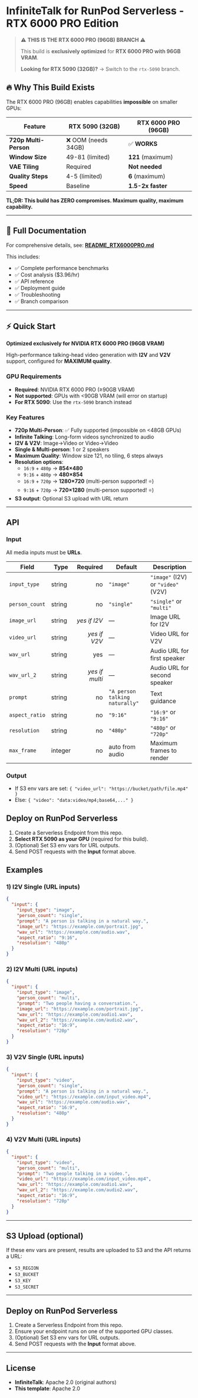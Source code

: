 # InfiniteTalk for RunPod Serverless - RTX 6000 PRO Edition

> ⚠️ **THIS IS THE RTX 6000 PRO (96GB) BRANCH** ⚠️
>
> This build is **exclusively optimized** for **RTX 6000 PRO with 96GB VRAM**.
>
> **Looking for RTX 5090 (32GB)?** → Switch to the `rtx-5090` branch.

## 🔥 Why This Build Exists

The RTX 6000 PRO (96GB) enables capabilities **impossible** on smaller GPUs:

| Feature               | RTX 5090 (32GB)     | RTX 6000 PRO (96GB) |
| --------------------- | ------------------- | ------------------- |
| **720p Multi-Person** | ❌ OOM (needs 34GB) | ✅ **WORKS**        |
| **Window Size**       | 49-81 (limited)     | **121** (maximum)   |
| **VAE Tiling**        | Required            | **Not needed**      |
| **Quality Steps**     | 4-5 (limited)       | **6** (maximum)     |
| **Speed**             | Baseline            | **1.5-2x faster**   |

**TL;DR: This build has ZERO compromises. Maximum quality, maximum capability.**

---

## 📖 Full Documentation

For comprehensive details, see: **[README_RTX6000PRO.md](./README_RTX6000PRO.md)**

This includes:

- ✅ Complete performance benchmarks
- ✅ Cost analysis ($3.96/hr)
- ✅ API reference
- ✅ Deployment guide
- ✅ Troubleshooting
- ✅ Branch comparison

---

## ⚡ Quick Start

**Optimized exclusively for NVIDIA RTX 6000 PRO (96GB VRAM)**

High-performance talking-head video generation with **I2V** and **V2V** support, configured for **MAXIMUM quality**.

### GPU Requirements

- **Required**: NVIDIA RTX 6000 PRO (≥90GB VRAM)
- **Not supported**: GPUs with <90GB VRAM (will error on startup)
- **For RTX 5090**: Use the `rtx-5090` branch instead

### Key Features

- **720p Multi-Person**: ✅ Fully supported (impossible on <48GB GPUs)
- **Infinite Talking**: Long-form videos synchronized to audio
- **I2V & V2V**: Image→Video or Video→Video
- **Single & Multi-person**: 1 or 2 speakers
- **Maximum Quality**: Window size 121, no tiling, 6 steps always
- **Resolution options**:
  - `16:9` + `480p` → **854×480**
  - `9:16` + `480p` → **480×854**
  - `16:9` + `720p` → **1280×720** (multi-person supported! ⭐)
  - `9:16` + `720p` → **720×1280** (multi-person supported! ⭐)
- **S3 output**: Optional S3 upload with URL return

---

## API

### Input

All media inputs must be **URLs**.

| Field          | Type    |       Required | Default                        | Description                        |
| -------------- | ------- | -------------: | ------------------------------ | ---------------------------------- |
| `input_type`   | string  |             no | `"image"`                      | `"image"` (I2V) or `"video"` (V2V) |
| `person_count` | string  |             no | `"single"`                     | `"single"` or `"multi"`            |
| `image_url`    | string  |   _yes if I2V_ | —                              | Image URL for I2V                  |
| `video_url`    | string  |   _yes if V2V_ | —                              | Video URL for V2V                  |
| `wav_url`      | string  |            yes | —                              | Audio URL for first speaker        |
| `wav_url_2`    | string  | _yes if multi_ | —                              | Audio URL for second speaker       |
| `prompt`       | string  |             no | `"A person talking naturally"` | Text guidance                      |
| `aspect_ratio` | string  |             no | `"9:16"`                       | `"16:9"` or `"9:16"`               |
| `resolution`   | string  |             no | `"480p"`                       | `"480p"` or `"720p"`               |
| `max_frame`    | integer |             no | auto from audio                | Maximum frames to render           |

### Output

- If S3 env vars are set: `{ "video_url": "https://bucket/path/file.mp4" }`
- Else: `{ "video": "data:video/mp4;base64,..." }`

## Deploy on RunPod Serverless

1. Create a Serverless Endpoint from this repo.
2. **Select RTX 5090 as your GPU** (required for this build).
3. (Optional) Set S3 env vars for URL outputs.
4. Send POST requests with the **Input** format above.

## Examples

### 1) I2V Single (URL inputs)

```json
{
  "input": {
    "input_type": "image",
    "person_count": "single",
    "prompt": "A person is talking in a natural way.",
    "image_url": "https://example.com/portrait.jpg",
    "wav_url": "https://example.com/audio.wav",
    "aspect_ratio": "9:16",
    "resolution": "480p"
  }
}
```

### 2) I2V Multi (URL inputs)

```json
{
  "input": {
    "input_type": "image",
    "person_count": "multi",
    "prompt": "Two people having a conversation.",
    "image_url": "https://example.com/portrait.jpg",
    "wav_url": "https://example.com/audio1.wav",
    "wav_url_2": "https://example.com/audio2.wav",
    "aspect_ratio": "16:9",
    "resolution": "720p"
  }
}
```

### 3) V2V Single (URL inputs)

```json
{
  "input": {
    "input_type": "video",
    "person_count": "single",
    "prompt": "A person is talking in a natural way.",
    "video_url": "https://example.com/input_video.mp4",
    "wav_url": "https://example.com/audio.wav",
    "aspect_ratio": "16:9",
    "resolution": "480p"
  }
}
```

### 4) V2V Multi (URL inputs)

```json
{
  "input": {
    "input_type": "video",
    "person_count": "multi",
    "prompt": "Two people talking in a video.",
    "video_url": "https://example.com/input_video.mp4",
    "wav_url": "https://example.com/audio1.wav",
    "wav_url_2": "https://example.com/audio2.wav",
    "aspect_ratio": "16:9",
    "resolution": "720p"
  }
}
```

---

## S3 Upload (optional)

If these env vars are present, results are uploaded to S3 and the API returns a URL:

- `S3_REGION`
- `S3_BUCKET`
- `S3_KEY`
- `S3_SECRET`

---

## Deploy on RunPod Serverless

1. Create a Serverless Endpoint from this repo.
2. Ensure your endpoint runs on one of the supported GPU classes.
3. (Optional) Set S3 env vars for URL outputs.
4. Send POST requests with the **Input** format above.

---

## License

- **InfiniteTalk**: Apache 2.0 (original authors)
- **This template**: Apache 2.0
